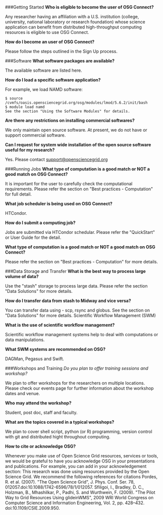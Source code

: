 ###Getting Started
**Who is eligible to become the user of OSG Connect?**

Any researcher having an affiliation with a U.S. institution (college, university, national laboratory or research foundation) whose science application can benefit from distributed high-throughput computing resources is eligible to use OSG Connect.

**How do I become an user of OSG Connect?**

Please follow the steps outlined in the Sign Up process. 

###Software
**What software packages are available?**

The available software are listed here. 
 
**How do I load a specific software application?**

For example, we load NAMD software:
```
$ source /cvmfs/oasis.opensciencegrid.org/osg/modules/lmod/5.6.2/init/bash
$ module load namd
See the section "Using the Software Modules" for details.
```
 
**Are there any restrictions on installing commercial softwares?**

We only maintain open source software. At present, we do not have or support commercial software. 
 
**Can I request for system wide installation of  the open source software useful for my research?**

Yes. Please contact  support@opensciencegrid.org

###Running Jobs
**What type of computation is a good match or NOT a good match on OSG Connect?**

It is important for the user to carefully check the computational requirements. Please refer the section on "Best practices - Computation" for full detail.

**What job scheduler is being used on OSG Connect?**

HTCondor.
 
**How do I submit a computing job?**

Jobs are submitted via HTCondor schedular. Please refer the "QuickStart" or User Guide for the detail.
 
**What type of computation is a good match or NOT a good match on OSG Connect?**

Please refer the section on "Best practices - Computation" for more details.

###Data Storage and Transfer
**What is the best way to process large volume of data?**

Use the "stash"  storage to  process large data. Please refer the section "Data Solutions" for more details. 
 
**How do I transfer data from stash to Midway and vice versa?**

You can transfer data using  - scp, rsync and globus. See the section on "Data Solutions" for more details.
Scientific Workflow Management (SWM)

**What is the use of scientific workflow management?**

Scientific workflow management systems help to deal with computations or data manipulations.

**What SWM systems are recommended on OSG?**

DAGMan, Pegasus and Swift.

###Workshops and Training
*Do you plan to offer training sessions and workshop?*

We plan to offer workshops for the researchers on multiple locations. Please check our events page for further information about the workshop dates and venue. 
 
**Who may attend the workshop?**

Student, post doc, staff and faculty.
 
**What are the topics covered in a typical workshops?**

We plan to cover  shell script, python (or R) programming, version control with git  and distributed hight throughout computing.  

**How to cite or acknowledge OSG?**

Whenever you make use of Open Science Grid resources, services or tools, we would be grateful to have you acknowledge OSG in your presentations and publications. 
 For example, you can add in your acknowledgement section:
This research was done using resources provided by the Open Science Grid. 
We recommend the following references for citations
Pordes, R. et al. (2007). "The Open Science Grid", J. Phys. Conf. Ser. 78, 012057.doi:10.1088/1742-6596/78/1/012057.
Sfiligoi, I., Bradley, D. C., Holzman, B., Mhashilkar, P., Padhi, S. and Wurthwein, F. (2009). "The Pilot Way to Grid Resources Using glideinWMS", 2009 WRI World Congress on Computer Science and Information Engineering, Vol. 2, pp. 428–432. doi:10.1109/CSIE.2009.950.
 
